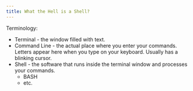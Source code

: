 ```yaml
---
title: What the Hell is a Shell?
---
```


Terminology:
* Terminal - the window filled with text.
* Command Line - the actual place where you enter your commands. Letters appear here when you type on your keyboard. Usually has a blinking cursor.
* Shell - the software that runs inside the terminal window and processes your commands.
  * BASH
  * etc.
